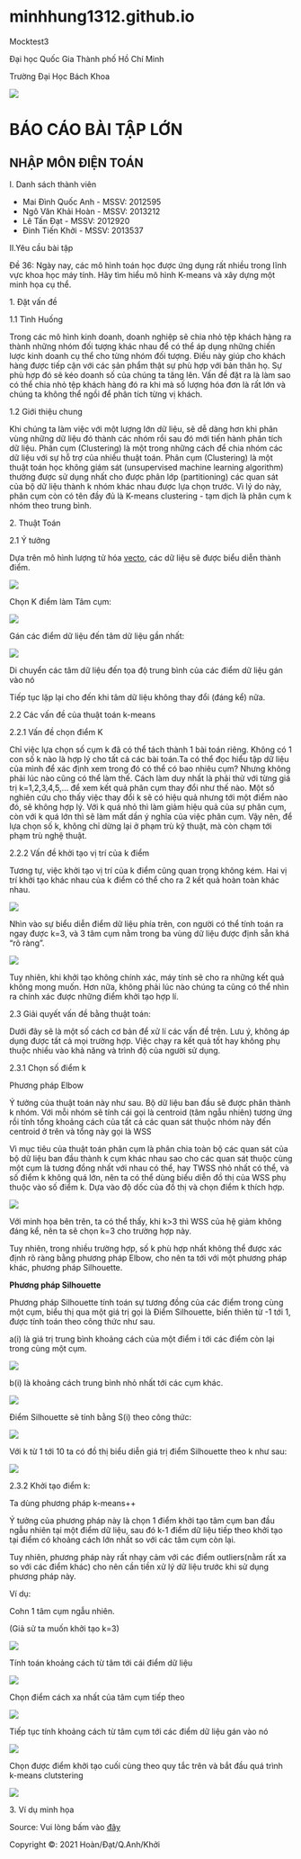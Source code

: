 # minhhung1312.github.io
Mocktest3

<!DOCTYPE html>
<html>
	<head>
		<title>Mocktest3</title>
		<meta charset="utf-8" />
		<meta name="desciption" content="Tìm Hiểu về K-means" />
		<link rel="stylesheet" href="normalize.css" /><!--resetcss-->
		<link rel="stylesheet" href="index.css" /><!--Css cho web-->
	</head>
	<body>
		<div id="logo">
			<div id="huge">
				<div id="big">
					<p>Đại học Quốc Gia Thành phố Hồ Chí Minh</p>
				</div>
				<div id="small">
					<p>Trường Đại Học Bách Khoa</p>
				</div>
			</div>
			<img src="https://upload.wikimedia.org/wikipedia/en/thumb/c/cd/Logo-hcmut.svg/1200px-Logo-hcmut.svg.png" />
		</div>
		<div class="header">
			<h1>BÁO CÁO BÀI TẬP LỚN</h1>
			<h2>NHẬP MÔN ĐIỆN TOÁN</h2>
		</div>
		<div id="member">
			<div id="ds">
				<p>I. Danh sách thành viên</p>
			</div>
			<ul>
				<li>Mai Đình Quốc Anh - MSSV: 2012595</li>
				<li>Ngô Văn Khải Hoàn - MSSV: 2013212</li>
				<li>Lê Tấn Đạt - MSSV: 2012920</li>
				<li>Đinh Tiến Khởi - MSSV: 2013537</li>
			</ul>
		</div>
		<div id="work">
			<div id="work1">
				<p>II.Yêu cầu bài tập</p>
			</div>
			<div id="work2">
				<p>Đề 36: Ngày nay, các mô hình toán học được ứng dụng rất nhiều trong lĩnh vực khoa học máy tính. Hãy tìm hiểu mô hình K-means và xây dựng một minh họa cụ thể.
				</p>
			</div>
		</div>
		<div id="text">
			<p>1. Đặt vấn đề</p>
			<div id="doan1">
				<p>1.1 Tình Huống</p>
				<p>Trong các mô hình kinh doanh, doanh nghiệp sẽ chia nhỏ tệp khách hàng ra thành những nhóm đối tượng khác nhau để có thể áp dụng những chiến lược kinh doanh cụ thể cho từng nhóm đối tượng. Điều này giúp cho khách hàng được tiếp cận với các sản phẩm thật sự phù hợp với bản thân họ. Sự phù hợp đó sẽ kéo doanh số của chúng ta tăng lên. Vấn đề đặt ra là làm sao có thể chia nhỏ tệp khách hàng đó ra khi mà số lượng hóa đơn là rất lớn và chúng ta không thể ngồi để phân tích từng vị khách.
				</p>
			</div>
			<div id="doan2">
				<p>1.2 Giới thiệu chung</p>
				<p>Khi chúng ta làm việc với một lượng lớn dữ liệu, sẽ dễ dàng hơn khi phân vùng những dữ liệu đó thành các nhóm rồi sau đó mới tiến hành phân tích dữ liệu. Phân cụm (Clustering) là một trong những cách để chia nhóm các dữ liệu với sự hỗ trợ của nhiều thuật toán.
				Phân cụm (Clustering) là một thuật toán học không giám sát (unsupervised machine learning algorithm) thường được sử dụng nhất cho được phân lớp (partitioning) các quan sát của bộ dữ liệu thành k nhóm khác nhau được lựa chọn trước. Vì lý do này, phân cụm còn có tên đầy đủ là K-means clustering - tạm dịch là phân cụm k nhóm theo trung bình.
				</p>
			</div>
			<p>2. Thuật Toán</p>
			<div id="yt">
				<p>2.1 Ý tưởng</p>
				<p>Dựa trên mô hình lượng tử hóa <a href="https://vi.wikipedia.org/wiki/Vect%C6%A1" target="_blank">vecto</a>, các dữ liệu sẽ được biểu diễn thành điểm.
				</p>
			</div>
			<div id="vecto">
				<div id="vecto1">
					<img src="Media\1.PNG" />
					<p>Chọn K điểm làm Tâm cụm:</p>
					<img src="Media\2.PNG" />
					<p>Gán các điểm dữ liệu đến tâm dữ liệu gần nhất:</p>
					<img src="Media\3.PNG" />
				</div>
				<div id="yt1">
					<p>Di chuyển các tâm dữ liệu đến tọa độ trung bình của các điểm dữ liệu gán vào nó</p>
					<p>Tiếp tục lặp lại cho đến khi tâm dữ liệu không thay đổi (đáng kể) nữa.</p>
				</div>
			</div>
			<div id="problem">
				<p>2.2 Các vấn đề của thuật toán k-means</p>
				<p>2.2.1 Vấn đề chọn điểm K</p>
				<p>Chỉ việc lựa chọn số cụm k đã có thể tách thành 1 bài toán riêng. Không có 1 con số k nào là hợp lý cho tất cả các bài toán.Ta có thể đọc hiểu tập dữ liệu của mình để xác định xem trong đó có thể có bao nhiêu cụm? Nhưng không phải lúc nào cũng có thể làm thế. 
				Cách làm duy nhất là phải thử với từng giá trị k=1,2,3,4,5,… để xem kết quả phân cụm thay đổi như thế nào. Một số nghiên cứu cho thấy việc thay đổi k sẽ có hiệu quả nhưng tới một điểm nào đó, sẽ không hợp lý. Với k quá nhỏ thì làm giảm hiệu quả của sự phân cụm, còn với k quá lớn thì sẽ làm mất dần ý nghĩa của việc phân cụm. Vậy nên, để lựa chọn số k, không chỉ dừng lại ở phạm trù kỹ thuật, mà còn chạm tới phạm trù nghệ thuật.</p>
				<p>2.2.2 Vấn đề khởi tạo vị trí của k điểm</p>
				<p>Tương tự, việc khởi tạo vị trí của k điểm cũng quan trọng không kém. Hai vị trí khởi tạo khác nhau của k điểm có thể cho ra 2 kết quả hoàn toàn khác nhau.</p>
				<div class="img1">
					<img src="Media\7.PNG" />
				</div>
				<p>Nhìn vào sự biểu diễn điểm dữ liệu phía trên, con người có thể tính toán ra ngay được k=3, và 3 tâm cụm nằm trong ba vùng dữ liệu được định sẵn khá “rõ ràng”.</p>
				<div class="img1">
					<img src="Media\8.PNG" />
				</div>
				<p>Tuy nhiên, khi khởi tạo không chính xác, máy tính sẽ cho ra những kết quả không mong muốn. Hơn nữa, không phải lúc nào chúng ta cũng có thể nhìn ra chính xác được những điểm khởi tạo hợp lí.</p>
				<p>2.3 Giải quyết vấn đề bằng thuật toán:</p>
				<p>Dưới đây sẽ là một số cách cơ bản để xử lí các vấn đề trên. Lưu ý, không áp dụng được tất cả mọi trường hợp. Việc chạy ra kết quả tốt hay không phụ thuộc nhiều vào  khả năng và trình độ của người sử dụng.</p>
				<p>2.3.1 Chọn số điểm k</p>
				<div id="elbow">
					<p>Phương pháp Elbow</p>
				</div>
				<p>Ý tưởng của thuật toán này như sau. Bộ dữ liệu ban đầu sẽ được phân thành k nhóm. Với mỗi nhóm sẽ tính cái gọi là centroid (tâm ngẫu nhiên) tương ứng rồi tính tổng khoảng cách của tất cả các quan sát thuộc nhóm này đến centroid ở trên và tổng này gọi là WSS</p>
				<p>Vì mục tiêu của thuật toán phân cụm là phân chia toàn bộ các quan sát của bộ dữ liệu ban đầu thành k cụm khác nhau sao cho các quan sát thuộc cùng một cụm là tương đồng nhất với nhau có thể, hay TWSS nhỏ nhất có thể, và số điểm k không quá lớn, nên ta có thể dùng biểu diễn đồ thị của WSS phụ thuộc vào số điểm k. Dựa vào độ dốc của đồ thị và chọn điểm k thích hợp.</p>
				<div class="img1">
					<img src="Media\5.PNG" />
				</div>
				<p>Với minh họa bên trên, ta có thể thấy, khi k>3 thì  WSS của hệ giảm không đáng kể, nên ta sẽ chọn k=3 cho trường hợp này.</p>
				<p>Tuy nhiên, trong nhiều trường hợp, số k phù hợp nhất không thể được xác định rõ ràng bằng phương pháp Elbow, cho nên ta tới với một phương pháp khác, phương pháp Silhouette.</p>
				<p><b>Phương pháp Silhouette</b></p>
				<p>Phương pháp Silhouette tính toán sự tương đồng của các điểm trong cùng một cụm, biểu thị qua một giá trị gọi là Điểm Silhouette, biến thiên từ -1 tới 1, được tính toán theo công thức như sau.</p>
				<p>a(i) là giá trị trung bình khoảng cách của một điểm i tới các điểm còn lại trong cùng một cụm.</p>
				<img src="Media\16.PNG" />
				<div id="bi">
					<p>b(i) là khoảng cách trung bình nhỏ nhất tới các cụm khác.</p>
				</div>
				<img src="Media\17.PNG" />
				<p>Điểm Silhouette sẽ tính bằng S(i) theo công thức: </p>
				<img src="Media\18.PNG" />
				<p>Với k từ 1 tới 10 ta có đồ thị biểu diễn giá trị điểm Silhouette theo k như sau:</p>
				<img src="Media\6.PNG" />
				<p>2.3.2 Khởi tạo điểm k:</p>
				<p>Ta dùng phương pháp k-means++</p>
				<p>Ý tưởng của phương pháp này là chọn 1 điểm khởi tạo tâm cụm ban đầu ngẫu nhiên tại một điểm dữ liệu, sau đó k-1 điểm dữ liệu tiếp theo khởi tạo tại điểm có khoảng cách lớn nhất so với các tâm cụm còn lại.</p>
				<p>Tuy nhiên, phương pháp này rất nhạy cảm với các điểm outliers(nằm rất xa so với các điểm khác) cho nên cần tiền xử lý dữ liệu trước khi sử dụng phương pháp này.</p>
				<p>Ví dụ:</p>
				<p>Cohn 1 tâm cụm ngẫu nhiên.</p>
				<p>(Giả sử ta muốn khởi tạo k=3)</p>
				<div class="img1">
					<img src="Media\11.PNG" />
				</div>
				<p>Tính toán khoảng cách từ tâm tới cái điểm dữ liệu</p>
				<div class="img1">
					<img src="Media\12.PNG" />
				</div>
				<p>Chọn điểm cách xa nhất của tâm cụm tiếp theo</p>
				<div class="img1">
					<img src="Media\13.PNG" />
				</div>
				<p>Tiếp tục tính khoảng cách từ tâm cụm tới các điểm dữ liệu gán vào nó</p>
				<div class="img1">
					<img src="Media\14.PNG" /> 
				</div>
				<p>Chọn được điểm khởi tạo cuối cùng theo quy tắc trên và bắt đầu quá trình k-means clutstering</p>
				<div class="img1">
					<img src="Media\15.PNG" />
				</div>
				<p>3. Ví dụ minh họa</p>
				<p>Source: Vui lòng bấm vào <a href="https://rstudio-pubs-static.s3.amazonaws.com/323353_31f9a891bbf24fc0b42ff835344c2d1f.html" target="_blank">đây</a></p>
			</div><!--problem-->
		</div><!--#text-->
		<div id="footer">
			<p>Copyright &copy: 2021 Hoàn/Đạt/Q.Anh/Khởi</p>
		</div>
	</body>
</html>
